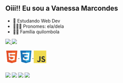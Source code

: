 ## Oiii!! Eu sou a Vanessa Marcondes


- 🌻 Estudando Web Dev
- 🧜🏾‍♀️ Pronomes: ela/dela
- 👸🏾 Família quilombola

<div>
  <a href="https://github.com/rafaballerini">
  <img height="180em" src="https://github-readme-stats.vercel.app/api?username=vanessamarcondes&show_icons=true&theme=dark&include_all_comits+true&count_private+true"/>
  <img height="180em" src="https://github-readme-stats.vercel.app/api/top-langs/?username=vanessamarcondes&layout=compact&langs_count=16&theme=dark"/>
<div/>
<div style="display: inline_block"><br>
  <img align="center" alt="Vanessa HTML" heigth="30" width="40" src="https://raw.githubusercontent.com/devicons/devicon/master/icons/html5/html5-original.svg">
  <img align="center" alt="Vanessa CSS" heigth="30" width="40" src="https://raw.githubusercontent.com/devicons/devicon/master/icons/css3/css3-original.svg"> 
    <img align="center" alt="Vanessa Javascript" heigth="30" width="40" src="https://raw.githubusercontent.com/devicons/devicon/master/icons/Javascript/Javascript-original.svg">
  
  ##
  
  <div>
    <a href="https://instagram.com/marcondeesss_" target="_blank"><img src="https://img.shields.io/badge/-Instagram-%23E4405F?style=for-the-badge&logo=instagram&logoColor=white" target="_blank"></a>
    <a href="https://discord.gg/G9GPg5SA75" target="_blank"><img src="https://img.shields.io/badge/Discord-7289DA?style=for-the-badge&logo=discord&logoColor=white" target="_blank"></a>
    <a href= "mailto:vanessacosta21472@gmail.com"><img src="https://img.shields.io/badge/Gmail-%23333?style=for-the-badge&logo=gmail&logoColor=white" target="blank"></a>
    <a href="https://www.linkedin.com/in/vanessacostamarcondes-45875016a" target="_blank"><img src="https://img.shields.io/badge/Linkedin-&230077B5?style=for-the-badge&logo=linkedin&logoColor=white" target="blank"></a>
    </div>
